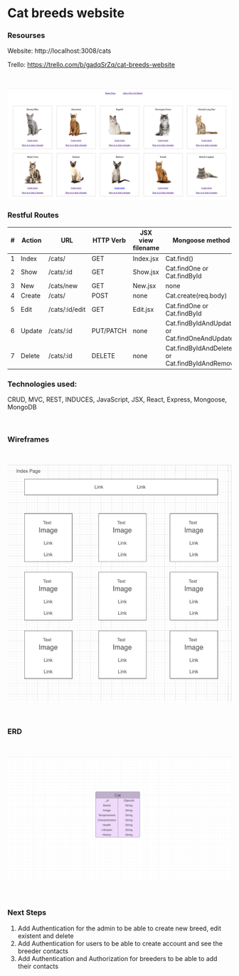 # Cat breeds website 


### Resourses ###

Website: http://localhost:3008/cats

Trello: https://trello.com/b/gadqSrZq/cat-breeds-website

<br> 

![image](public/Cats_Index_Page.png)


### Restful Routes ###

|#| Action | URL | HTTP Verb| JSX view filename| Mongoose method |
|-|-|-|-|-|-|
| 1 | Index |/cats/| GET | Index.jsx | Cat.find() |
| 2 | Show | /cats/:id | GET | Show.jsx | Cat.findOne or Cat.findById |
| 3 | New | /cats/new | GET | New.jsx | none |
| 4 | Create | /cats/ | POST | none | Cat.create(req.body) |
| 5 | Edit | /cats/:id/edit | GET | Edit.jsx | Cat.findOne or Cat.findById |
| 6 | Update | /cats/:id | PUT/PATCH | none | Cat.findByIdAndUpdate or Cat.findOneAndUpdate|
| 7 | Delete | /cats/:id | DELETE  | none | Cat.findByIdAndDelete or Cat.findByIdAndRemove|

### Technologies used: ###
CRUD, MVC, REST, INDUCES, JavaScript, JSX, React, Express, Mongoose, MongoDB

<br>

### Wireframes ###
<br>

![image](public/cats_index_page2.png)

<br>

### ERD ###
<br>

![image](public/ERD_cats.png)

<br>

### Next Steps ###

1. Add Authentication for the admin to be able to create new breed, edit existent and delete
2. Add Authentication for users to be able to create account and see the breeder contacts 
3. Add Authentication and Authorization for breeders to be able to add their contacts  
